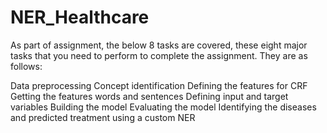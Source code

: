 # NER_Healthcare
As part of assignment, the below 8 tasks are covered, these eight major tasks that you need to perform to complete the assignment. They are as follows:

Data preprocessing
Concept identification
Defining the features for CRF
Getting the features words and sentences
Defining input and target variables
Building the model
Evaluating the model
Identifying the diseases and predicted treatment using a custom NER
